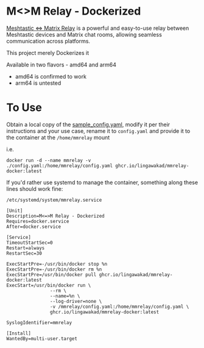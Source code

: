 # M<>M Relay - Dockerized

[Meshtastic <=> Matrix Relay](https://github.com/geoffwhittington/meshtastic-matrix-relay) is a powerful and easy-to-use relay between Meshtastic devices and Matrix chat rooms, allowing seamless communication across platforms.

This project merely Dockerizes it

Available in two flavors - amd64 and arm64
  - amd64 is confirmed to work
  - arm64 is untested

# To Use

Obtain a local copy of the [sample_config.yaml](https://github.com/geoffwhittington/meshtastic-matrix-relay/blob/58037831862c6a3fb1bb6e9db193f8317011263f/sample_config.yaml), modify it per their instructions and your use case, rename it to ```config.yaml``` and provide it to the container at the ```/home/mmrelay``` mount

i.e.

  ```docker run -d --name mmrelay -v ./config.yaml:/home/mmrelay/config.yaml ghcr.io/lingawakad/mmrelay-docker:latest```

If you'd rather use systemd to manage the container, something along these lines should work fine:

```/etc/systemd/system/mmrelay.service```

```
[Unit]
Description=M<=>M Relay - Dockerized
Requires=docker.service
After=docker.service

[Service]
TimeoutStartSec=0
Restart=always
RestartSec=30

ExecStartPre=-/usr/bin/docker stop %n
ExecStartPre=-/usr/bin/docker rm %n
ExecStartPre=/usr/bin/docker pull ghcr.io/lingawakad/mmrelay-docker:latest
ExecStart=/usr/bin/docker run \
                --rm \
                --name=%n \
                --log-driver=none \
                -v /mmrelay/config.yaml:/home/mmrelay/config.yaml \
                ghcr.io/lingawakad/mmrelay-docker:latest

SyslogIdentifier=mmrelay

[Install]
WantedBy=multi-user.target
```
